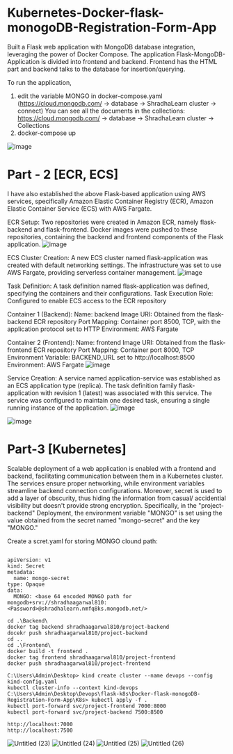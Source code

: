 # Kubernetes-Docker-flask-monogoDB-Registration-Form-App
Built a Flask web application with MongoDB database integration, leveraging the power of Docker Compose.
The application Flask-MongoDB-Application is divided into frontend and backend.
Frontend has the HTML part and backend talks to the database for insertion/querying.

To run the application,
1) edit the variable MONGO in docker-compose.yaml (https://cloud.mongodb.com/ -> database -> ShradhaLearn cluster -> connect) 
You can see all the documents in the collections: https://cloud.mongodb.com/ -> database -> ShradhaLearn cluster -> Collections
2) docker-compose up

![image](https://github.com/shradha810/Docker-flask-monogoDB-Registration-Form-App/assets/60320258/08d1ea8d-3948-4250-b076-f8605a316145)

# Part - 2 [ECR, ECS]
I have also established the above Flask-based application using AWS services, specifically Amazon Elastic Container Registry (ECR), Amazon Elastic Container Service (ECS) with AWS Fargate.

ECR Setup:
Two repositories were created in Amazon ECR, namely flask-backend and flask-frontend. Docker images were pushed to these repositories, containing the backend and frontend components of the Flask application.
![image](https://github.com/shradha810/Docker-flask-monogoDB-Registration-Form-App/assets/60320258/19ceee80-1e65-43c6-9dd7-26f9d31d7c13)


ECS Cluster Creation:
A new ECS cluster named flask-application was created with default networking settings.
The infrastructure was set to use AWS Fargate, providing serverless container management.
![image](https://github.com/shradha810/Docker-flask-monogoDB-Registration-Form-App/assets/60320258/94514b80-03b4-428a-ae72-3f8efff3ef37)


Task Definition:
A task definition named flask-application was defined, specifying the containers and their configurations.
Task Execution Role: Configured to enable ECS access to the ECR repository

Container 1 (Backend):
Name: backend
Image URI: Obtained from the flask-backend ECR repository
Port Mapping: Container port 8500, TCP, with the application protocol set to HTTP
Environment: AWS Fargate

Container 2 (Frontend):
Name: frontend
Image URI: Obtained from the flask-frontend ECR repository
Port Mapping: Container port 8000, TCP
Environment Variable: BACKEND_URL set to http://localhost:8500
Environment: AWS Fargate
![image](https://github.com/shradha810/Docker-flask-monogoDB-Registration-Form-App/assets/60320258/506bdf22-cb6c-4d61-951a-5223f2c1cf26)


Service Creation:
A service named application-service was established as an ECS application type (replica). The task definition family flask-application with revision 1 (latest) was associated with this service. The service was configured to maintain one desired task, ensuring a single running instance of the application.
![image](https://github.com/shradha810/Docker-flask-monogoDB-Registration-Form-App/assets/60320258/d7159705-f5f2-4d65-abc2-046b0f1a391f)

![image](https://github.com/shradha810/Docker-flask-monogoDB-Registration-Form-App/assets/60320258/bc1217da-9119-46f7-a789-88f9578a18ef)

# Part-3 [Kubernetes]
Scalable deployment of a web application is enabled with a frontend and backend, facilitating communication between them in a Kubernetes cluster. The services ensure proper networking, while environment variables streamline backend connection configurations. Moreover, secret is used to add a layer of obscurity, thus hiding the information from casual/ accidential visibility but doesn't provide strong encryption. Specifically, in the "project-backend" Deployment, the environment variable "MONGO" is set using the value obtained from the secret named "mongo-secret" and the key "MONGO."

Create a scret.yaml for storing MONGO clound path:
```

apiVersion: v1
kind: Secret
metadata:
  name: mongo-secret
type: Opaque
data:
  MONGO: <base 64 encoded MONGO path for mongodb+srv://shradhaagarwal810:<Password>@shradhalearn.nmfq8ks.mongodb.net/>

cd .\Backend\
docker tag backend shradhaagarwal810/project-backend
docekr push shradhaagarwal810/project-backend
cd ..
cd .\Frontend\
docker build -t frontend .
docker tag frontend shradhaagarwal810/project-frontend
docker push shradhaagarwal810/project-frontend

C:\Users\Admin\Desktop> kind create cluster --name devops --config kind-config.yaml
kubectl cluster-info --context kind-devops
C:\Users\Admin\Desktop\Devops\flask-k8s\Docker-flask-monogoDB-Registration-Form-App\K8s> kubectl apply -f .
kubectl port-forward svc/project-frontend 7000:8000
kubectl port-forward svc/project-backend 7500:8500

http://localhost:7000
http://localhost:7500
```
![Untitled (23)](https://github.com/shradha810/Devops-project/assets/60320258/05cb619a-b8d2-4c99-9da7-4de61dd676d1)
![Untitled (24)](https://github.com/shradha810/Devops-project/assets/60320258/b8ee6ec1-7ba7-4c36-80a7-9beec3b1b860)
![Untitled (25)](https://github.com/shradha810/Devops-project/assets/60320258/0027d964-446e-4d67-b12e-2806d5c0296a)
![Untitled (26)](https://github.com/shradha810/Devops-project/assets/60320258/86de36f8-7b28-47d5-abb8-71773daa5e55)



